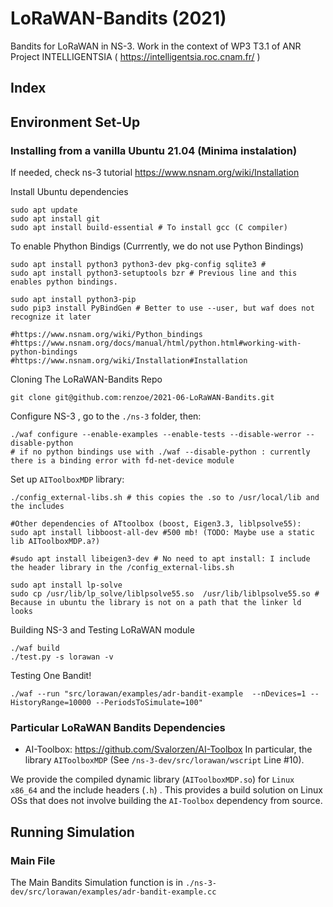 # LoRaWAN-Bandits (2021)

Bandits for LoRaWAN in  NS-3. Work in the context of WP3 T3.1 of ANR Project INTELLIGENTSIA ( https://intelligentsia.roc.cnam.fr/ )


## Index

## Environment Set-Up


###  Installing from a vanilla Ubuntu 21.04 (Minima instalation)

If needed, check ns-3 tutorial https://www.nsnam.org/wiki/Installation

Install Ubuntu dependencies
```
sudo apt update
sudo apt install git
sudo apt install build-essential # To install gcc (C compiler)
```

To enable Phython Bindigs  (Currrently, we do not use Python Bindings)
```
sudo apt install python3 python3-dev pkg-config sqlite3 # 
sudo apt install python3-setuptools bzr # Previous line and this enables python bindings.

sudo apt install python3-pip
sudo pip3 install PyBindGen # Better to use --user, but waf does not recognize it later

#https://www.nsnam.org/wiki/Python_bindings
#https://www.nsnam.org/docs/manual/html/python.html#working-with-python-bindings 
#https://www.nsnam.org/wiki/Installation#Installation
```

Cloning The LoRaWAN-Bandits Repo
```
git clone git@github.com:renzoe/2021-06-LoRaWAN-Bandits.git
```

Configure NS-3 , go to the  `./ns-3` folder, then:
```
./waf configure --enable-examples --enable-tests --disable-werror --disable-python 
# if no python bindings use with ./waf --disable-python : currently there is a binding error with fd-net-device module
```

Set up  `AIToolboxMDP` library:
```
./config_external-libs.sh # this copies the .so to /usr/local/lib and the includes

#Other dependencies of ATtoolbox (boost, Eigen3.3, liblpsolve55):
sudo apt install libboost-all-dev #500 mb! (TODO: Maybe use a static lib AIToolboxMDP.a?)

#sudo apt install libeigen3-dev # No need to apt install: I include the header library in the /config_external-libs.sh 

sudo apt install lp-solve 
sudo cp /usr/lib/lp_solve/liblpsolve55.so  /usr/lib/liblpsolve55.so # Because in ubuntu the library is not on a path that the linker ld looks
```

Building NS-3 and Testing LoRaWAN module
```
./waf build 
./test.py -s lorawan -v
```

Testing One Bandit!
```
./waf --run "src/lorawan/examples/adr-bandit-example  --nDevices=1 --HistoryRange=10000 --PeriodsToSimulate=100"
```


###  Particular LoRaWAN Bandits Dependencies

* AI-Toolbox: https://github.com/Svalorzen/AI-Toolbox 
In particular, the library `AIToolboxMDP` (See `/ns-3-dev/src/lorawan/wscript` Line #10).

We provide the compiled dynamic library (`AIToolboxMDP.so`) for `Linux x86_64` and the include headers (`.h`) . This provides a build solution on Linux OSs that does not involve building the `AI-Toolbox` dependency from source.

## Running Simulation

###  Main File
The Main Bandits Simulation function is in `./ns-3-dev/src/lorawan/examples/adr-bandit-example.cc`